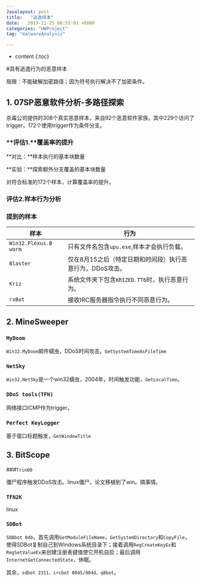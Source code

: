 ```yaml
---
Javalayout: post
title:   "逃逸样本"
date:   2019-11-25 08:55:01 +0800
categories: "HWProject"
tag: "malwareAnalysis"

---
```


* content
{:toc}




#具有逃逸行为的恶意样本

局限：不能破解加密路径；因为符号执行解决不了加密条件。

## 1. 07SP恶意软件分析-多路径探索

杀毒公司提供的308个真实恶意样本，来自92个恶意软件家族。其中229个访问了trigger，172个使用trigger作为条件分支。

### **评估1.**覆盖率的提升

**对比：**样本执行的基本块数量

**实验：**探索额外分支覆盖的基本块数量

对符合标准的172个样本，计算覆盖率的提升。

### 评估2.样本行为分析



### 提到的样本

| 样本                  | 行为                                                      |
| --------------------- | --------------------------------------------------------- |
| `Win32.Plexus.B worm` | 只有文件名包含`upu.exe`,样本才会执行负载。                |
| `Blaster`             | 仅在8月15之后（特定日期和时间段）执行恶意行为，DDoS攻击。 |
| `Kriz`                | 系统文件夹下包含`KRIZED.TT6`时，执行恶意行为。            |
| `rxBot`               | 接收IRC服务器指令执行不同恶意行为。                       |



## 2. MineSweeper

### `MyDoom`

`Win32.MyDoom`邮件蠕虫，DDoS时间攻击。`GetSystemTimeAsFileTime`

### `NetSky`

`Win32.NetSky`是一个win32蠕虫，2004年，时间触发功能，`GetLocalTime`。

### `DDoS tools(TFN)`

网络接口ICMP作为trigger。

### `Perfect KeyLogger`

基于窗口标题触发，`GetWindowTitle`



## 3. BitScope

###`Trin00`

僵尸程序触发DDoS攻击。linux僵尸，论文移植到了win。搞事情。

### `TFN2K`

linux

### `SDBot`

`SDBbot 04b`，首先调用`GetModuleFileName`，`GetSystemDirectory`和`CopyFile`，使得SDBot复制自己到Windows系统目录下；接着调用`RegCreateKeyEx`和`RegSetValueEx`来创建注册表键值使它开机自启；最后调用`InternetGetConnectedState`，休眠。

其余，`sdbot 2311、ircbot 0045/004d、q8bot`。

